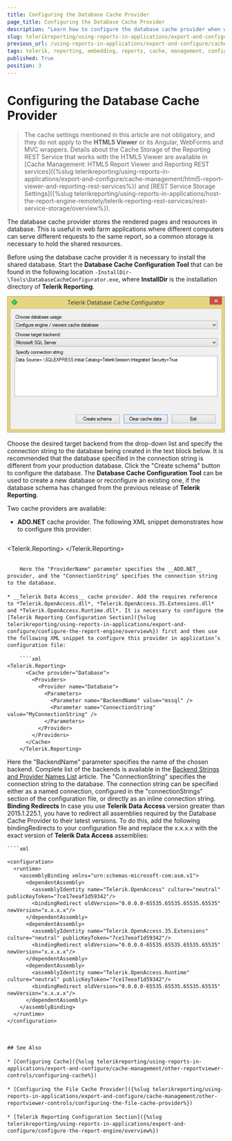 ```yaml
---
title: Configuring the Database Cache Provider
page_title: Configuring the Database Cache Provider 
description: "Learn how to configure the database cache provider when working with Telerik Reporting."
slug: telerikreporting/using-reports-in-applications/export-and-configure/cache-management/other-reportviewer-controls/configuring-the-database-cache-provider
previous_url: /using-reports-in-applications/export-and-configure/cache-management/other-reportviewer-controls/configuring-the-database-cache-provider, /configuring-telerik-reporting-database-session-state-provider
tags: telerik, reporting, embedding, reports, cache, management, configuring, database, provider
published: True
position: 3
---
```


# Configuring the Database Cache Provider

> The cache settings mentioned in this article are not obligatory, and they do not apply to the __HTML5 Viewer__ or its Angular, WebForms and MVC wrappers. Details about the Cache Storage of the Reporting REST Service that works with the HTML5 Viewer are available in [Cache Management: HTML5 Report Viewer and Reporting REST services]({%slug telerikreporting/using-reports-in-applications/export-and-configure/cache-management/html5-report-viewer-and-reporting-rest-services%}) and [REST Service Storage Settings]({%slug telerikreporting/using-reports-in-applications/host-the-report-engine-remotely/telerik-reporting-rest-services/rest-service-storage/overview%}). 

The database cache provider stores the rendered pages and resources in database. This is useful in web farm applications where different computers can serve different requests to the same report, so a common storage is necessary to hold the shared resources. 

Before using the database cache provider it is necessary to install the shared database. Start the __Database Cache Configuration Tool__ that can be found in the following location `-InstallDir-\Tools\DatabaseCacheConfigurator.exe`, where __InstallDir__ is the installation directory of __Telerik Reporting__. 

  ![](images/SessionState/sessionmanagement3.png)

Choose the desired target backend from the drop-down list and specify the connection string to the database being created in the text block below. It is recommended that the database specified in the connection string is different from your production database. Click the "Create schema" button to configure the database. The __Database Cache Configuration Tool__ can be used to create a new database or reconfigure an existing one, if the database schema has changed from the previous release of __Telerik Reporting__. 

Two cache providers are available:

* __ADO.NET__ cache provider. The following XML snippet demonstrates how to configure this provider: 

	````xml
<Telerik.Reporting>
	  <Cache provider="ADO.NET">
		<Providers>
		  <Provider name="ADO.NET">
			<Parameters>
			  <Parameter name="ProviderName" value="System.Data.SqlClient" />
			  <Parameter name="ConnectionString" value="MyConnectionString" />
			</Parameters>
		  </Provider>
		</Providers>
	  </Cache>
	</Telerik.Reporting>
````

	Here the "ProviderName" parameter specifies the __ADO.NET__ provider, and the "ConnectionString" specifies the connection string to the database. 

* __Telerik Data Access__ cache provider. Add the requires reference to *Telerik.OpenAccess.dll*, *Telerik.OpenAccess.35.Extensions.dll* and *Telerik.OpenAccess.Runtime.dll*. It is necessary to configure the [Telerik Reporting Configuration Section]({%slug telerikreporting/using-reports-in-applications/export-and-configure/configure-the-report-engine/overview%}) first and then use the following XML snippet to configure this provider in application’s configuration file: 
    
	````xml
<Telerik.Reporting>
	  <Cache provider="Database">
		<Providers>
		  <Provider name="Database">
			<Parameters>
			  <Parameter name="BackendName" value="mssql" />
			  <Parameter name="ConnectionString" value="MyConnectionString" />
			</Parameters>
		  </Provider>
		</Providers>
	  </Cache>
	</Telerik.Reporting>
````

  Here the "BackendName" parameter specifies the name of the chosen backend. Complete list of the backends is available in the [Backend Strings and Provider Names List](http://docs.telerik.com/data-access/developers-guide/database-specifics/database-specifics-backend-strings-provider-names-list) article. The "ConnectionString" specifies the connection string to the database. The connection string can be specified either as a named connection, configured in the "connectionStrings" section of the configuration file, or directly as an inline connection string. __Binding Redirects__ In case you use __Telerik Data Access__ version greater than 2015.1.225.1, you have to redirect all assemblies required by the Database Cache Provider to their latest versions. To do this, add the following bindingRedirects to your configuration file and replace the x.x.x.x with the exact version of __Telerik Data Access__ assemblies: 
    
	````xml
<?xml version="1.0" encoding="utf-8" ?>
	<configuration>
	  <runtime>
		<assemblyBinding xmlns="urn:schemas-microsoft-com:asm.v1">
		  <dependentAssembly>
			<assemblyIdentity name="Telerik.OpenAccess" culture="neutral" publicKeyToken="7ce17eeaf1d59342"/>
			<bindingRedirect oldVersion="0.0.0.0-65535.65535.65535.65535" newVersion="x.x.x.x"/>
		  </dependentAssembly>
		  <dependentAssembly>
			<assemblyIdentity name="Telerik.OpenAccess.35.Extensions" culture="neutral" publicKeyToken="7ce17eeaf1d59342"/>
			<bindingRedirect oldVersion="0.0.0.0-65535.65535.65535.65535" newVersion="x.x.x.x"/>
		  </dependentAssembly>
		  <dependentAssembly>
			<assemblyIdentity name="Telerik.OpenAccess.Runtime" culture="neutral" publicKeyToken="7ce17eeaf1d59342"/>
			<bindingRedirect oldVersion="0.0.0.0-65535.65535.65535.65535" newVersion="x.x.x.x"/>
		  </dependentAssembly>
		</assemblyBinding>
	  </runtime>
	</configuration>
````


## See Also

* [Configuring Cache]({%slug telerikreporting/using-reports-in-applications/export-and-configure/cache-management/other-reportviewer-controls/configuring-cache%})

* [Configuring the File Cache Provider]({%slug telerikreporting/using-reports-in-applications/export-and-configure/cache-management/other-reportviewer-controls/configuring-the-file-cache-provider%})

* [Telerik Reporting Configuration Section]({%slug telerikreporting/using-reports-in-applications/export-and-configure/configure-the-report-engine/overview%})
